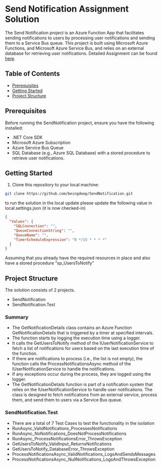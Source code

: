 # Send Notification Assignment Solution

The Send Notification project is an Azure Function App that facilitates sending notifications to users by processing user notifications and sending them to a Service Bus queue. This project is built using Microsoft Azure Functions, and Microsoft Azure Service Bus, and relies on an external database for retrieving user notifications. Detailed Assignment can be found [here](ASSIGNMENT.md).

## Table of Contents

- [Prerequisites](#prerequisites)
- [Getting Started](#getting-started)
- [Project Structure](#project-structure) 

## Prerequisites

Before running the SendNotification project, ensure you have the following installed:

- .NET Core SDK
- Microsoft Azure Subscription
- Azure Service Bus Queue
- SQL Database (e.g., Azure SQL Database) with a stored procedure to retrieve user notifications.

## Getting Started

1. Clone this repository to your local machine:

```bash
git clone https://github.com/beingdeep/SendNotification.git
```
to run the solution in the local update please update the following value in local.settings.json (it is now checked-in) 
```json
{ 
  "Values": {
    "SQLConnection": "",
    "QueueConnectionString": "",
    "QueueName": "",
    "TimerScheduleExpression": "0 */15 * * * *"
  }
}
```
Assuming that you already have the required resources in place and also have a stored procedure "sp_UsersToNotify"

## Project Structure
The solution consists of 2 projects. 
  - SendNotification
  - SendNotification.Test

### Summary
 - The GetNotificationDetails class contains an Azure Function GetNotificationDetails that is triggered by a timer at specified intervals.
 - The function starts by logging the execution time using a logger.
 - It calls the GetUsersToNotify method of the IUserNotificationService to fetch a list of notifications for users based on the last execution time of the function.
 - If there are notifications to process (i.e., the list is not empty), the function calls the ProcessNotificationsAsync method of the IUserNotificationService to handle the notifications.
 - If any exceptions occur during the process, they are logged using the logger.
 - The GetNotificationDetails function is part of a notification system that relies on the IUserNotificationService to handle user notifications. The class is designed to fetch notifications from an external service, process them, and send them to users via a Service Bus queue.

### SendNotification.Test
  - There are a total of 7 Test Cases to test the functionality in the isolation
  - RunAsync_ValidNotifications_ProcessesNotifications
  - RunAsync_NoNotifications_DoesNotProcessNotifications
  - RunAsync_ProcessNotificationsError_ThrowsException
  - GetUsersToNotify_ValidInput_ReturnsNotifications
  - GetUsersToNotify_DatabaseError_ThrowsException
  - ProcessNotificationsAsync_ValidNotifications_LogsAndSendsMessages
  - ProcessNotificationsAsync_NullNotifications_LogsAndThrowsException 

